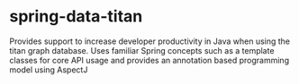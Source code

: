 spring-data-titan
=================

Provides support to increase developer productivity in Java when using the titan graph database. Uses familiar Spring concepts such as a template classes for core API usage and provides an annotation based programming model using AspectJ 
